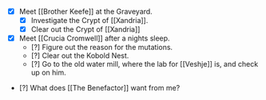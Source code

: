 - [X] Meet [[Brother Keefe]] at the Graveyard.
	- [X] Investigate the Crypt of [[Xandria]].
	- [X] Clear out the Crypt of [[Xandria]]

- [X] Meet [[Crucia Cromwell]] after a nights sleep.
	- [?] Figure out the reason for the mutations.
	- [?] Clear out the Kobold Nest.
	- [?] Go to the old water mill, where the lab for [[Veshje]] is, and check up on him.

- [?] What does [[The Benefactor]] want from me?